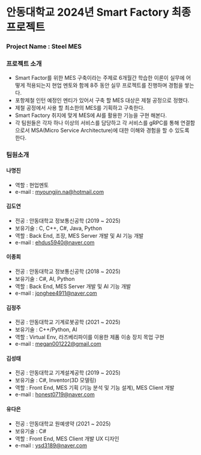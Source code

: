 # 안동대학교 2024년 Smart Factory 최종 프로젝트
### Project Name : Steel MES

### 프로젝트 소개
* Smart Factor를 위한 MES 구축이라는 주제로 6개월간 학습한 이론이 실무에 어떻게 적용되는지 현업 멘토와 함께 8주 동안 실무 프로젝트를 진행하며 경험을 쌓는다.
* 포항제철 인턴 예정인 멘티가 있어서 구축 할 MES 대상은 제철 공정으로 정했다.
* 제철 공정에서 사용 할 최소한의 MES를 기획하고 구축한다.
* Smart Factory 취지에 맞게 MES에 AI를 활용한 기능을 구현 해본다.
* 각 팀원들은 각자 하나 이상의 서비스를 담당하고 각 서비스를 gRPC를 통해 연결함으로서 MSA(Micro Service Architecture)에 대한 이해와 경험을 할 수 있도록 한다.

### 팀원소개
#### 나명진
* 역할 : 현업멘토
* e-mail : myoungjin.na@hotmail.com

#### 김도연
* 전공 : 안동대학교 정보통신공학 (2019 ~ 2025)
* 보유기술 : C, C++, C#, Java, Python 
* 역할 : Back End, 조장, MES Server 개발 및 AI 기능 개발
* e-mail : ehdus5940@naver.com

#### 이종희
* 전공 : 안동대학교 정보통신공학 (2018 ~ 2025)
* 보유기술 : C#, AI, Python
* 역할 : Back End, MES Server 개발 및 AI 기능 개발
* e-mail : jonghee4911@naver.com

#### 김정주
* 전공 : 안동대학교 기계로봇공학 (2021 ~ 2025)
* 보유기술 : C++/Python, AI
* 역할 : Virtual Env, 라즈베리파이를 이용한 제품 이송 장치 목업 구현
* e-mail : megan001222@gmail.com

#### 김성태
* 전공 : 안동대학교 기계설계공학 (2019 ~ 2025)
* 보유기술 : C#, Inventor(3D 모델링)
* 역할 : Front End, MES 기획 (기능 분석 및 기능 설계), MES Client 개발
* e-mail : honest0719@naver.com

#### 유다은
* 전공 : 안동대학교 원예생약 (2021 ~ 2025)
* 보유기술 : C#
* 역할 : Front End, MES Client 개발 UX 디자인
* e-mail : ysd3189@naver.com

